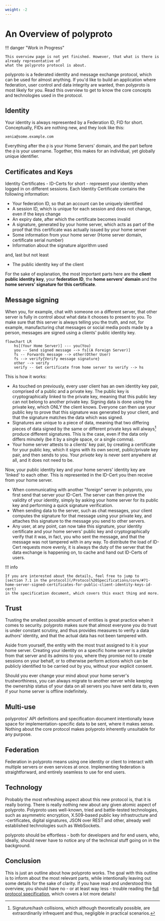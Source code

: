 ```yaml
---
weight: -2
---
```


# An Overview of polyproto

!!! danger "Work in Progress"

    This overview page is not yet finished. However, that what is there is already representative of
    what the polyproto protocol is about.

polyproto is a federated identity and message exchange protocol, which can be used for almost anything.
If you'd like to build an application where federation, user control and data integrity are wanted,
then polyproto is most likely for you. Read this overview to get to know the core concepts and technologies
used in the protocol. 

## Identity

Your identity is always represented by a Federation ID, FID for short. Conceptually, FIDs are nothing new,
and they look like this: 

`xenia@some.example.com`

Everything after the `@` is your Home Servers' domain, and the part before the `@` is your username.
Together, this makes for an individual, yet globally unique identifier.

## Certificates and Keys

Identity Certificates - ID-Certs for short - represent your identity when logged in on different sessions.
Each Identity Certificate contains the following information:

- Your federation ID, so that an account can be uniquely identified
- A session ID, which is unique for each session and does not change, even if the keys change
- An expiry date, after which the certificate becomes invalid
- A signature, generated by your home server, which acts as part of the proof that this certificate was
  actually issued by your home server
- Some information from your home server (Home server domain, certificate serial number)
- Information about the signature algorithm used

and, last but not least

- The public identity key of the client

For the sake of explanation, the most important parts here are the **client public identity key**, your
**federation ID**, the **home servers' domain** and the **home servers' signature for this certificate**.

## Message signing

When you, for example, chat with someone on a different server, that other server is fully in control
about what data it chooses to present to you. To make sure that this server is always telling you the
truth, and not, for example, manufacturing chat messages or social media posts made by a person, messages
are signed using a clients' public identity key.

```mermaid
flowchart LR
    hs[(Your Home Server)] --- you(You)
    you -- Send signed message --> fs[(A Foreign Server)]
    fs -- Forwards message --> other(Other User)
    fs --> verify{Verify message signature}
    other --> verify
    verify -- Get certificate from home server to verify --> hs
```

This is how it works:

- As touched on previously, every user client has an own identity key pair, comprised of a public and
  a private key. The public key is cryptographically linked to the private key, meaning that this public
  key can not belong to another private key. Signing data is done using the private key, which ONLY the
  client knows. Everyone can then use your public key to prove that this signature was generated by
  your client, and that the signature matches the data which was signed.
- Signatures are unique to a piece of data, meaning that two differing pieces of data signed by the same
  or different private keys will always[^1] produce different signatures. This is the case, even if the
  data only differs minutely (be it by a single space, or a single comma).
- Your home server attests to a clients' key pair, by creating a certificate for your public key, which
  it signs with its own secret, public/private key pair, and then sends to you. Your *private* key is never
  sent anywhere at all, and it does not need to be.

[^1]: Signature/hash collisions, which although theoretically possible, are extraordinarily infrequent and thus, negligible in practical scenarios.

Now, your public identity key and your home servers' identity key are 'linked' to each other. This is
represented in the ID-Cert you then receive from your home server.

- When communicating with another "foreign" server in polyproto, you first send that server your ID-Cert.
  The server can then prove the validity of your identity, simply by asking your home server for its public
  key and performing a quick signature verification. 
- When sending data to the server, such as chat messages, your client computes the signature for that
  message using your private key, and attaches this signature to the message you send to other servers. 
- Any user, at any point, can now take this signature, your identity certificate and your home servers'
  public key and cryptographically verify that it was, in fact, you who sent the message, and that the
  message was not tampered with in any way. To distribute the load of ID-Cert requests more evenly, it
  is always the duty of the server that the data exchange is happening on, to cache and hand out ID-Certs
  of users.

!!! info 

    If you are interested about the details, feel free to jump to 
    [section 7.1 in the protocol](/Protocol%20Specifications/core/#71-home-server-signed-certificates-for-public-client-identity-keys-id-cert)
    in the specification document, which covers this exact thing and more.

## Trust

Trusting the smallest possible amount of entities is great practice when it comes to security.
polyproto makes sure that almost everyone you do trust is under constant scrutiny, and thus provides
measures to verify a data authors' identity, and that the actual data has not been tampered with.

Aside from yourself, the entity with the most trust assigned to it is your home server. Creating your
identity on a specific home server is a pledge from that server and its admins to you, where they promise
not to create sessions on your behalf, or to otherwise perform actions which can be publicly identified
to be carried out by you, without your explicit consent.

Should you ever change your mind about your home server's trustworthiness, you can always migrate to another
server while keeping the ownership status of your data on all servers you have sent data to, even if
your home server is offline indefinitely.

## Multi-use

polyprotos' API definitions and specification document intentionally leave space for implementation-specific
data to be sent, where it makes sense. Nothing about the core protocol makes polyproto inherently unsuitable
for any purpose.

## Federation

Federation in polyproto means using one identity or client to interact with multiple servers or even
services at once. Implementing federation is straightforward, and entirely seamless to use for end users.

## Technology

Probably the most refreshing aspect about this new protocol is, that it is really boring. There is really
nothing new about any given atomic aspect of polyproto. Polyproto uses well-known, tried and battle-tested
technologies, such as asymmetric encryption, X.509-based public key infrastructure and -certificates, digital signatures,
JSON over REST and other, already well established technologies such as WebSockets.

polyproto should be effortless - both for developers and for end users, who, ideally, should never have to
notice any of the technical stuff going on in the background.

## **Conclusion**

This is just an outline about how polyproto works. The goal with this outline is to inform about the most
relevant parts, while intentionally leaving out some details for the sake of clarity. If you have read
and understood this overview, you should have no - or at least way less - trouble reading the
[full protocol specification](/Protocol%20Specifications/core), which covers a lot more details!